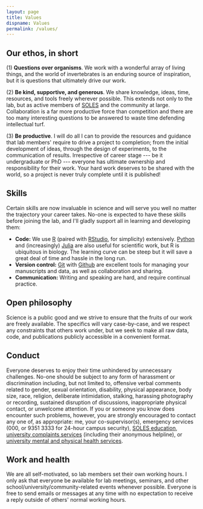 ```yaml
---
layout: page
title: Values
dispname: Values
permalink: /values/
---
```


## Our ethos, in short

(1) **Questions over organisms**. We work with a wonderful array of living things, and the world of invertebrates is an enduring source of inspiration, but it is questions that ultimately drive our work.

(2) **Be kind, supportive, and generous**. We share knowledge, ideas, time, resources, and tools freely wherever possible. This extends not only to the lab, but as active members of [SOLES](https://sydney.edu.au/science/schools/school-of-life-and-environmental-sciences.html) and the community at large. Collaboration is a far more productive force than competition and there are too many interesting questions to be answered to waste time defending intellectual turf.

(3) **Be productive**. I will do all I can to provide the resources and guidance that lab members' require to drive a project to completion; from the initial development of ideas, through the design of experiments, to the communication of results. Irrespective of career stage --- be it undergraduate or PhD --- everyone has ultimate ownership and responsibility for their work. Your hard work deserves to be shared with the world, so a project is never truly complete until it is published!

## Skills

Certain skills are now invaluable in science and will serve you well no matter the trajectory your career takes. No-one is expected to have these skills before joining the lab, and I'll gladly support all in learning and developing them:  
- **Code:** We use [R](https://cran.r-project.org/bin/windows/base/) (paired with [RStudio](https://www.rstudio.com), for simplicity) extensively. [Python](https://www.python.org) and (increasingly) [Julia](https://julialang.org) are also useful for scientific work, but R is ubiquitous in biology. The learning curve can be steep but it will save a great deal of time and hassle in the long run.  
- **Version control:** [Git](https://git-scm.com) with [Github](https://github.com) are excellent tools for managing your manuscripts and data, as well as collaboration and sharing.  
- **Communication:** Writing and speaking are hard, and require continual practice. 

## Open philosophy

Science is a public good and we strive to ensure that the fruits of our work are freely available. The specifics will vary case-by-case, and we respect any constraints that others work under, but we seek to make all raw data, code, and publications publicly accessible in a convenient format. 

## Conduct

Everyone deserves to enjoy their time unhindered by unnecessary challenges. No-one should be subject to any form of harassment or discrimination including, but not limited to, offensive verbal comments related to gender, sexual orientation, disability, physical appearance, body size, race, religion, deliberate intimidation, stalking, harassing photography or recording, sustained disruption of discussions, inappropriate physical contact, or unwelcome attention. If you or someone you know does encounter such problems, however, you are strongly encouraged to contact any one of, as appropriate: me, your co-supervisor(s), emergency services (000, or 9351 3333 for 24-hour campus security), [SOLES education](mailto:soles.education@sydney.edu.au), [university complaints services](https://sydney.edu.au/students/complaints.html) (including their anonymous helpline), or [university mental and physical health services](https://sydney.edu.au/campus-life/health-wellbeing-success/health-services.html).

## Work and health 

We are all self-motivated, so lab members set their own working hours. I only ask that everyone be available for lab meetings, seminars, and other school/university/community-related events whenever possible. Everyone is free to send emails or messages at any time with no expectation to receive a reply outside of others' normal working hours.
